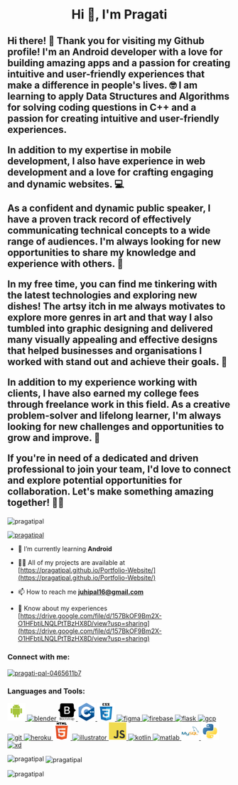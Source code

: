 <h1 align="center">Hi 👋, I'm Pragati</h1>
<h2>Hi there! 🖖 Thank you for visiting my Github profile! I'm an Android developer with a love for building amazing apps and a passion for creating intuitive and user-friendly experiences that make a difference in people's lives. 🤓 I am learning to apply Data Structures and Algorithms for solving coding questions in C++ and a passion for creating intuitive and user-friendly experiences.

In addition to my expertise in mobile development, I also have experience in web development and a love for crafting engaging and dynamic websites. 💻

As a confident and dynamic public speaker, I have a proven track record of effectively communicating technical concepts to a wide range of audiences. I'm always looking for new opportunities to share my knowledge and experience with others. 🎤

In my free time, you can find me tinkering with the latest technologies and exploring new dishes! 
The artsy itch in me always motivates to explore more genres in art and that way I also tumbled into graphic designing and delivered many visually appealing and effective designs that helped businesses and organisations I worked with stand out and achieve their goals. 🎨

In addition to my experience working with clients, I have also earned my college fees through freelance work in this field. As a creative problem-solver and lifelong learner, I'm always looking for new challenges and opportunities to grow and improve. 💯

If you're in need of a dedicated and driven professional to join your team, I'd love to connect and explore potential opportunities for collaboration. Let's make something amazing together! 🤝🚀</h3>

<p align="left"> <img src="https://komarev.com/ghpvc/?username=pragatipal&label=Profile%20views&color=0e75b6&style=flat" alt="pragatipal" /> </p>

<p align="left"> <a href="https://github.com/ryo-ma/github-profile-trophy"><img src="https://github-profile-trophy.vercel.app/?username=pragatipal" alt="pragatipal" /></a> </p>

- 🌱 I’m currently learning **Android**

- 👨‍💻 All of my projects are available at [https://pragatipal.github.io/Portfolio-Website/](https://pragatipal.github.io/Portfolio-Website/)

- 📫 How to reach me **juhipal16@gmail.com**

- 📄 Know about my experiences [https://drive.google.com/file/d/157BkOF9Bm2X-O1HFbtiLNQLPtTBzHX8D/view?usp=sharing](https://drive.google.com/file/d/157BkOF9Bm2X-O1HFbtiLNQLPtTBzHX8D/view?usp=sharing)

<h3 align="left">Connect with me:</h3>
<p align="left">
<a href="https://linkedin.com/in/pragati-pal-0465611b7" target="blank"><img align="center" src="https://raw.githubusercontent.com/rahuldkjain/github-profile-readme-generator/master/src/images/icons/Social/linked-in-alt.svg" alt="pragati-pal-0465611b7" height="30" width="40" /></a>
</p>

<h3 align="left">Languages and Tools:</h3>
<p align="left"> <a href="https://developer.android.com" target="_blank" rel="noreferrer"> <img src="https://raw.githubusercontent.com/devicons/devicon/master/icons/android/android-original-wordmark.svg" alt="android" width="40" height="40"/> </a> <a href="https://www.blender.org/" target="_blank" rel="noreferrer"> <img src="https://download.blender.org/branding/community/blender_community_badge_white.svg" alt="blender" width="40" height="40"/> </a> <a href="https://getbootstrap.com" target="_blank" rel="noreferrer"> <img src="https://raw.githubusercontent.com/devicons/devicon/master/icons/bootstrap/bootstrap-plain-wordmark.svg" alt="bootstrap" width="40" height="40"/> </a> <a href="https://www.w3schools.com/cpp/" target="_blank" rel="noreferrer"> <img src="https://raw.githubusercontent.com/devicons/devicon/master/icons/cplusplus/cplusplus-original.svg" alt="cplusplus" width="40" height="40"/> </a> <a href="https://www.w3schools.com/css/" target="_blank" rel="noreferrer"> <img src="https://raw.githubusercontent.com/devicons/devicon/master/icons/css3/css3-original-wordmark.svg" alt="css3" width="40" height="40"/> </a> <a href="https://www.figma.com/" target="_blank" rel="noreferrer"> <img src="https://www.vectorlogo.zone/logos/figma/figma-icon.svg" alt="figma" width="40" height="40"/> </a> <a href="https://firebase.google.com/" target="_blank" rel="noreferrer"> <img src="https://www.vectorlogo.zone/logos/firebase/firebase-icon.svg" alt="firebase" width="40" height="40"/> </a> <a href="https://flask.palletsprojects.com/" target="_blank" rel="noreferrer"> <img src="https://www.vectorlogo.zone/logos/pocoo_flask/pocoo_flask-icon.svg" alt="flask" width="40" height="40"/> </a> <a href="https://cloud.google.com" target="_blank" rel="noreferrer"> <img src="https://www.vectorlogo.zone/logos/google_cloud/google_cloud-icon.svg" alt="gcp" width="40" height="40"/> </a> <a href="https://git-scm.com/" target="_blank" rel="noreferrer"> <img src="https://www.vectorlogo.zone/logos/git-scm/git-scm-icon.svg" alt="git" width="40" height="40"/> </a> <a href="https://heroku.com" target="_blank" rel="noreferrer"> <img src="https://www.vectorlogo.zone/logos/heroku/heroku-icon.svg" alt="heroku" width="40" height="40"/> </a> <a href="https://www.w3.org/html/" target="_blank" rel="noreferrer"> <img src="https://raw.githubusercontent.com/devicons/devicon/master/icons/html5/html5-original-wordmark.svg" alt="html5" width="40" height="40"/> </a> <a href="https://www.adobe.com/in/products/illustrator.html" target="_blank" rel="noreferrer"> <img src="https://www.vectorlogo.zone/logos/adobe_illustrator/adobe_illustrator-icon.svg" alt="illustrator" width="40" height="40"/> </a> <a href="https://developer.mozilla.org/en-US/docs/Web/JavaScript" target="_blank" rel="noreferrer"> <img src="https://raw.githubusercontent.com/devicons/devicon/master/icons/javascript/javascript-original.svg" alt="javascript" width="40" height="40"/> </a> <a href="https://kotlinlang.org" target="_blank" rel="noreferrer"> <img src="https://www.vectorlogo.zone/logos/kotlinlang/kotlinlang-icon.svg" alt="kotlin" width="40" height="40"/> </a> <a href="https://www.mathworks.com/" target="_blank" rel="noreferrer"> <img src="https://upload.wikimedia.org/wikipedia/commons/2/21/Matlab_Logo.png" alt="matlab" width="40" height="40"/> </a> <a href="https://www.mysql.com/" target="_blank" rel="noreferrer"> <img src="https://raw.githubusercontent.com/devicons/devicon/master/icons/mysql/mysql-original-wordmark.svg" alt="mysql" width="40" height="40"/> </a> <a href="https://www.python.org" target="_blank" rel="noreferrer"> <img src="https://raw.githubusercontent.com/devicons/devicon/master/icons/python/python-original.svg" alt="python" width="40" height="40"/> </a> <a href="https://www.adobe.com/products/xd.html" target="_blank" rel="noreferrer"> <img src="https://cdn.worldvectorlogo.com/logos/adobe-xd.svg" alt="xd" width="40" height="40"/> </a> </p>

<p><img align="left" src="https://github-readme-stats.vercel.app/api/top-langs?username=pragatipal&show_icons=true&locale=en&layout=compact" alt="pragatipal" /></p>

<p>&nbsp;<img align="center" src="https://github-readme-stats.vercel.app/api?username=pragatipal&show_icons=true&locale=en" alt="pragatipal" /></p>

<p><img align="center" src="https://github-readme-streak-stats.herokuapp.com/?user=pragatipal&" alt="pragatipal" /></p>
